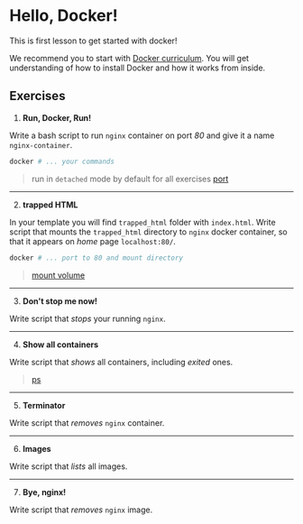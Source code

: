 # Hello, Docker!

This is first lesson to get started with docker!

We recommend you to start with [Docker curriculum](https://docker-curriculum.com/).
You will get understanding of how to install Docker and how it works from inside.


## Exercises

1. **Run, Docker, Run!**

Write a bash script to run `nginx` container on port _80_ and give it a name `nginx-container`.

```bash
docker # ... your commands
```

> run in `detached` mode by default for all exercises
> [port](https://docs.docker.com/config/containers/container-networking/#published-ports)
___

2. **trapped HTML**

In your template you will find `trapped_html` folder with `index.html`. 
Write script that mounts the `trapped_html` directory to `nginx` docker 
container, so that it appears on _home_ page `localhost:80/`.

```bash
docker # ... port to 80 and mount directory
```

> [mount volume](https://www.digitalocean.com/community/tutorials/how-to-share-data-between-the-docker-container-and-the-host)
___

3. **Don't stop me now!**

Write script that _stops_ your running `nginx`.
___

4. **Show all containers**

Write script that _shows_ all containers, including _exited_ ones.

> [ps](https://docs.docker.com/engine/reference/commandline/ps/)
___

5. **Terminator**

Write script that _removes_ `nginx` container.
___

6. **Images**

Write script that _lists_ all images.
___

7. **Bye, nginx!**

Write script that _removes_ `nginx` image.
